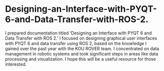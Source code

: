 # Designing-an-Interface-with-PYQT-6-and-Data-Transfer-with-ROS-2.
I prepared documentation titled 'Designing an Interface with PYQT 6 and Data Transfer with ROS 2.' I focused on designing graphical user interfaces with PYQT 6 and data transfer using ROS 2, based on the knowledge I gained over the past year with the KOU ROVER team. I concentrated on data management in robotic systems and took significant steps in areas like data processing and visualization. I hope this will be a useful resource for those interested.
